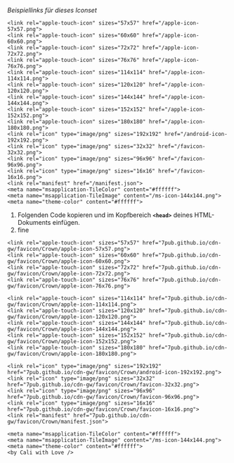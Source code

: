 
*Beispiellinks für dieses Iconset*

    <link rel="apple-touch-icon" sizes="57x57" href="/apple-icon-57x57.png">
    <link rel="apple-touch-icon" sizes="60x60" href="/apple-icon-60x60.png">
    <link rel="apple-touch-icon" sizes="72x72" href="/apple-icon-72x72.png">
    <link rel="apple-touch-icon" sizes="76x76" href="/apple-icon-76x76.png">
    <link rel="apple-touch-icon" sizes="114x114" href="/apple-icon-114x114.png">
    <link rel="apple-touch-icon" sizes="120x120" href="/apple-icon-120x120.png">
    <link rel="apple-touch-icon" sizes="144x144" href="/apple-icon-144x144.png">
    <link rel="apple-touch-icon" sizes="152x152" href="/apple-icon-152x152.png">
    <link rel="apple-touch-icon" sizes="180x180" href="/apple-icon-180x180.png">
    <link rel="icon" type="image/png" sizes="192x192" href="/android-icon-192x192.png">
    <link rel="icon" type="image/png" sizes="32x32" href="/favicon-32x32.png">
    <link rel="icon" type="image/png" sizes="96x96" href="/favicon-96x96.png">
    <link rel="icon" type="image/png" sizes="16x16" href="/favicon-16x16.png">
    <link rel="manifest" href="/manifest.json">
    <meta name="msapplication-TileColor" content="#ffffff">
    <meta name="msapplication-TileImage" content="/ms-icon-144x144.png">
    <meta name="theme-color" content="#ffffff">

1) Folgenden Code kopieren und im Kopfbereich <strong>```<head>```</strong> deines HTML-Dokuments einfügen.<br>
2) fine

```code
<link rel="apple-touch-icon" sizes="57x57" href="7pub.github.io/cdn-gw/favicon/Crown/apple-icon-57x57.png">
<link rel="apple-touch-icon" sizes="60x60" href="7pub.github.io/cdn-gw/favicon/Crown/apple-icon-60x60.png">
<link rel="apple-touch-icon" sizes="72x72" href="7pub.github.io/cdn-gw/favicon/Crown/apple-icon-72x72.png">
<link rel="apple-touch-icon" sizes="76x76" href="7pub.github.io/cdn-gw/favicon/Crown/apple-icon-76x76.png">

<link rel="apple-touch-icon" sizes="114x114" href="7pub.github.io/cdn-gw/favicon/Crown/apple-icon-114x114.png">
<link rel="apple-touch-icon" sizes="120x120" href="7pub.github.io/cdn-gw/favicon/Crown/apple-icon-120x120.png">
<link rel="apple-touch-icon" sizes="144x144" href="7pub.github.io/cdn-gw/favicon/Crown/apple-icon-144x144.png">
<link rel="apple-touch-icon" sizes="152x152" href="7pub.github.io/cdn-gw/favicon/Crown/apple-icon-152x152.png">
<link rel="apple-touch-icon" sizes="180x180" href="7pub.github.io/cdn-gw/favicon/Crown/apple-icon-180x180.png">

<link rel="icon" type="image/png" sizes="192x192"  href="7pub.github.io/cdn-gw/favicon/Crown/android-icon-192x192.png">
<link rel="icon" type="image/png" sizes="32x32" href="7pub.github.io/cdn-gw/favicon/Crown/favicon-32x32.png">
<link rel="icon" type="image/png" sizes="96x96" href="7pub.github.io/cdn-gw/favicon/Crown/favicon-96x96.png">
<link rel="icon" type="image/png" sizes="16x16" href="7pub.github.io/cdn-gw/favicon/Crown/favicon-16x16.png">
<link rel="manifest" href="7pub.github.io/cdn-gw/favicon/Crown/manifest.json">

<meta name="msapplication-TileColor" content="#ffffff">
<meta name="msapplication-TileImage" content="/ms-icon-144x144.png">
<meta name="theme-color" content="#ffffff">
<by Cali with Love />
```
